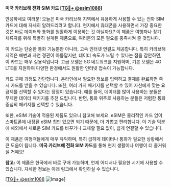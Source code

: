 **미국 카리브해 전화 SIM 카드 [[TG💪+ @esim1088](https://t.me/s/esim1088)]**

안녕하세요 여러분! 오늘은 미국 카리브해 지역에서 유용하게 사용할 수 있는 전화 SIM 카드에 대해 자세히 알려드리려고 합니다. 현지에서 휴대폰을 사용하면서 가장 중요한 것은 바로 데이터와 통화를 원활하게 이용하는 것 아닐까요? 이 제품은 여행자나 장기 체류자를 위해 특별히 설계된 제품으로, 여러분의 모든 필요를 충족시켜 줄 것입니다.

이 카드는 단순한 통화 기능뿐만 아니라, 고속 인터넷 연결도 제공합니다. 특히 카리브해 지역은 해변과 자연 경관이 아름답지만, 데이터 속도가 느릴 수 있다는 점을 감안하면, 이 카드는 매우 실용적입니다. 고급 모델은 5G 네트워크를 지원하며, 기본 모델은 4G LTE를 지원하여 다양한 환경에서도 원활한 인터넷 접속이 가능합니다.

카드 구매 과정도 간단합니다. 온라인에서 필요한 정보를 입력하고 결제를 완료하면 즉시 카드를 받을 수 있습니다. 또한, 여러 가지 패키지를 선택할 수 있어 자신에게 맞는 요금제를 선택할 수 있다는 장점이 있습니다. 예를 들어, 데이터를 많이 사용하는 분들은 무제한 데이터 패키지를 추천 드립니다. 반면, 통화 위주로 사용하는 분들은 저렴한 통화 중심의 패키지를 선택할 수 있습니다.

또한, eSIM 기술이 적용된 제품도 있으니 참고해 보세요. eSIM은 물리적인 카드 없이 스마트폰에 내장된 eSIM 칩만 있으면 되기 때문에, 더 가볍고 편리합니다. 이 기술 덕분에 해외에서 새로운 SIM 카드를 바꾸거나 교체할 필요 없이, 쉽게 연결할 수 있습니다.

이 제품은 여행객들에게 매우 유익하며, 특히 급하게 데이터나 통화가 필요한 상황에서 큰 도움이 됩니다. **미국 카리브해 전화 SIM 카드**를 통해 현지 생활이나 여행이 더 즐거워질 거예요!

**참고:** 이 제품은 한국에서 바로 구매 가능하며, 언제 어디서나 필요한 시기에 사용할 수 있습니다. 자세한 정보는 아래 링크에서 확인하실 수 있습니다. 

[[TG💪+ @esim1088](https://t.me/s/esim1088) ![Image](https://i.postimg.cc/Y0z9fWf4/image.png)]